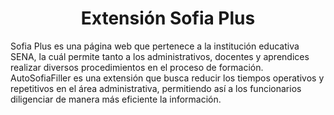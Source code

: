 <h1 align="center">Extensión Sofia Plus</h1>

Sofia Plus es una página web que pertenece a la institución educativa SENA, la cuál permite tanto a los administrativos, docentes y aprendices realizar diversos procedimientos en el proceso de formación. AutoSofiaFiller es una extensión que busca reducir los tiempos operativos y repetitivos en el área administrativa, permitiendo así a los funcionarios diligenciar de manera más eficiente la información.


